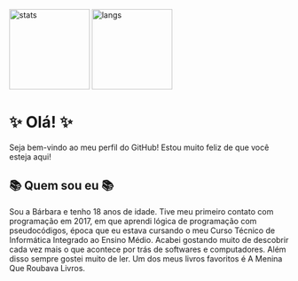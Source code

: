 <img src="https://github-readme-stats.vercel.app/api?username=barbaraport&theme=bear" alt="stats" height="145"/>
<img src="https://github-readme-stats.vercel.app/api/top-langs/?username=barbaraport&layout=compact&theme=bear" alt="langs" height="145"/>

# :sparkles: Olá! :sparkles:
Seja bem-vindo ao meu perfil do GitHub! Estou muito feliz de que você esteja aqui!

## :books: Quem sou eu :books:
Sou a Bárbara e tenho 18 anos de idade. Tive meu primeiro contato com programação em 2017, em que aprendi lógica de programação com pseudocódigos, época que eu estava cursando o meu Curso Técnico de Informática Integrado ao Ensino Médio. Acabei gostando muito de descobrir cada vez mais o que acontece por trás de softwares e computadores. Além disso sempre gostei muito de ler. Um dos meus livros favoritos é A Menina Que Roubava Livros.
